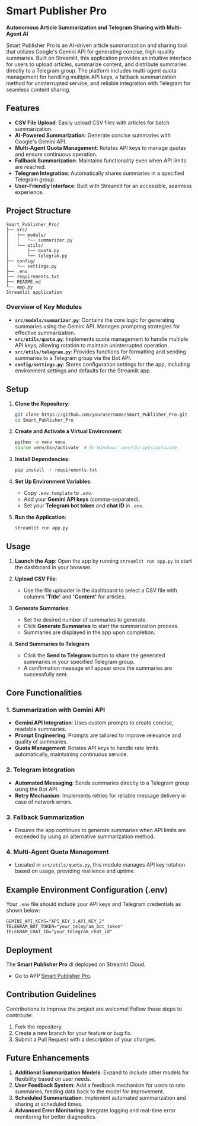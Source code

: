 # Smart Publisher Pro

**Autonomous Article Summarization and Telegram Sharing with Multi-Agent AI**

Smart Publisher Pro is an AI-driven article summarization and sharing tool that utilizes Google's Gemini API for generating concise, high-quality summaries. Built on Streamlit, this application provides an intuitive interface for users to upload articles, summarize content, and distribute summaries directly to a Telegram group. The platform includes multi-agent quota management for handling multiple API keys, a fallback summarization method for uninterrupted service, and reliable integration with Telegram for seamless content sharing.

## Features

- **CSV File Upload**: Easily upload CSV files with articles for batch summarization.
- **AI-Powered Summarization**: Generate concise summaries with Google's Gemini API.
- **Multi-Agent Quota Management**: Rotates API keys to manage quotas and ensure continuous operation.
- **Fallback Summarization**: Maintains functionality even when API limits are reached.
- **Telegram Integration**: Automatically shares summaries in a specified Telegram group.
- **User-Friendly Interface**: Built with Streamlit for an accessible, seamless experience.

## Project Structure

```
Smart_Publisher_Pro/
├── src/
│   ├── models/
│   │   └── summarizer.py
│   └── utils/
│       ├── quota.py          
│       └── telegram.py       
├── config/
│   └── settings.py           
├── .env                     
├── requirements.txt        
├── README.md                
└── app.py                   
Streamlit application
```

### Overview of Key Modules

- **`src/models/summarizer.py`**: Contains the core logic for generating summaries using the Gemini API. Manages prompting strategies for effective summarization.
- **`src/utils/quota.py`**: Implements quota management to handle multiple API keys, allowing rotation to maintain uninterrupted operation.
- **`src/utils/telegram.py`**: Provides functions for formatting and sending summaries to a Telegram group via the Bot API.
- **`config/settings.py`**: Stores configuration settings for the app, including environment settings and defaults for the Streamlit app.

## Setup

1. **Clone the Repository**:
   ```bash
   git clone https://github.com/yourusername/Smart_Publisher_Pro.git
   cd Smart_Publisher_Pro
   ```

2. **Create and Activate a Virtual Environment**:
   ```bash
   python -m venv venv
   source venv/bin/activate  # On Windows: venv\Scripts\activate
   ```

3. **Install Dependencies**:
   ```bash
   pip install -r requirements.txt
   ```

4. **Set Up Environment Variables**:
   - Copy `.env.template` to `.env`.
   - Add your **Gemini API keys** (comma-separated).
   - Set your **Telegram bot token** and **chat ID** in `.env`.

5. **Run the Application**:
   ```bash
   streamlit run app.py
   ```

## Usage

1. **Launch the App**: Open the app by running `streamlit run app.py` to start the dashboard in your browser.
   
2. **Upload CSV File**:
   - Use the file uploader in the dashboard to select a CSV file with columns **'Title'** and **'Content'** for articles.
   
3. **Generate Summaries**:
   - Set the desired number of summaries to generate.
   - Click **Generate Summaries** to start the summarization process.
   - Summaries are displayed in the app upon completion.

4. **Send Summaries to Telegram**:
   - Click the **Send to Telegram** button to share the generated summaries in your specified Telegram group.
   - A confirmation message will appear once the summaries are successfully sent.

## Core Functionalities

### 1. Summarization with Gemini API
   - **Gemini API Integration**: Uses custom prompts to create concise, readable summaries.
   - **Prompt Engineering**: Prompts are tailored to improve relevance and quality of summaries.
   - **Quota Management**: Rotates API keys to handle rate limits automatically, maintaining continuous service.

### 2. Telegram Integration
   - **Automated Messaging**: Sends summaries directly to a Telegram group using the Bot API.
   - **Retry Mechanism**: Implements retries for reliable message delivery in case of network errors.

### 3. Fallback Summarization
   - Ensures the app continues to generate summaries when API limits are exceeded by using an alternative summarization method.

### 4. Multi-Agent Quota Management
   - Located in `src/utils/quota.py`, this module manages API key rotation based on usage, providing resilience and uptime.

## Example Environment Configuration (.env)

Your `.env` file should include your API keys and Telegram credentials as shown below:
```
GEMINI_API_KEYS="API_KEY_1,API_KEY_2"
TELEGRAM_BOT_TOKEN="your_telegram_bot_token"
TELEGRAM_CHAT_ID="your_telegram_chat_id"
```

## Deployment

The **Smart Publisher Pro** di deployed on Streamlit Cloud.


   - Go to APP [Smart Publisher Pro](https://smart-publisher-pro.streamlit.app/).
   


## Contribution Guidelines

Contributions to improve the project are welcome! Follow these steps to contribute:
1. Fork the repository.
2. Create a new branch for your feature or bug fix.
3. Submit a Pull Request with a description of your changes.

## Future Enhancements

1. **Additional Summarization Models**: Expand to include other models for flexibility based on user needs.
2. **User Feedback System**: Add a feedback mechanism for users to rate summaries, feeding data back to the model for improvement.
3. **Scheduled Summarization**: Implement automated summarization and sharing at scheduled times.
4. **Advanced Error Monitoring**: Integrate logging and real-time error monitoring for better diagnostics.

<!-- ## License

This project is licensed under the MIT License. See the LICENSE file for more details. -->